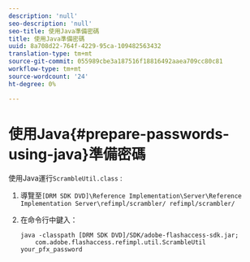 ```yaml
---
description: 'null'
seo-description: 'null'
seo-title: 使用Java準備密碼
title: 使用Java準備密碼
uuid: 8a708d22-764f-4229-95ca-109482563432
translation-type: tm+mt
source-git-commit: 055989cbe3a187516f18816492aaea709cc80c81
workflow-type: tm+mt
source-wordcount: '24'
ht-degree: 0%

---
```



# 使用Java{#prepare-passwords-using-java}準備密碼

使用Java運行`ScrambleUtil.class` :

1. 導覽至`[DRM SDK DVD]\Reference Implementation\Server\Reference Implementation Server\refimpl/scrambler/ refimpl/scrambler/`
1. 在命令行中鍵入：

   ```
   java -classpath [DRM SDK DVD]/SDK/adobe-flashaccess-sdk.jar;  
       com.adobe.flashaccess.refimpl.util.ScrambleUtil your_pfx_password
   ```

